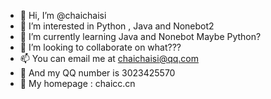 - 👋 Hi, I’m @chaichaisi
- 👀 I’m interested in Python , Java and Nonebot2
- 🌱 I’m currently learning Java and Nonebot Maybe Python?
- 💞️ I’m looking to collaborate on what???
- 📫 You can email me at chaichaisi@qq.com
- 🎉 And my QQ number is 3023425570
- 🎃 My homepage : chaicc.cn 

<!---
chaichaisi/chaichaisi is a ✨ special ✨ repository because its `README.md` (this file) appears on your GitHub profile.
You can click the Preview link to take a look at your changes.
--->
